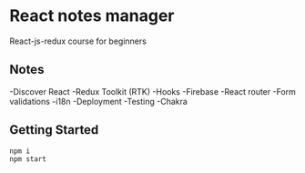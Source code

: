 # React notes manager
React-js-redux course for beginners

## Notes
-Discover React
-Redux Toolkit (RTK)
-Hooks
-Firebase
-React router
-Form validations
-i18n 
-Deployment
-Testing 
-Chakra

## Getting Started
```bash
npm i
npm start
```
